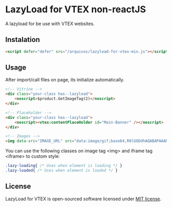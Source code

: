 # LazyLoad for VTEX non-reactJS
A lazyload for be use with VTEX websites.

## Instalation
```html
<script defer="defer" src="/arquivos/lazyload-for-vtex-min.js"></script>
```

## Usage
After import/call files on page, its initialize automatically.  

```html
<!-- Vitrine -->
<div class="your-class has--lazyload">
	<noscript>$product.GetImageTag(2)</noscript>
</div>
```

```html
<!-- Placeholder -->
<div class="your-class has--lazyload">
	<noscript><vtex:contentPlaceHolder id="Main-Banner" /></noscript>
</div>
```

```html
<!-- Images -->
<img data-src="IMAGE_URL" src="data:image/gif;base64,R0lGODdhAQABAPAAAMPDwwAAACwAAAAAAQABAAACAkQBADs=" class="lazy-loading">
```
You can use the following classes on image tag &#60;img&#62; and iframe tag &#60;iframe&#62; to custom style:

```css
.lazy-loading{ /* Uses when element is loading */ }
.lazy-loaded{ /* Uses when element is loaded */ }
```

## License
LazyLoad for VTEX is open-sourced software licensed under [MIT license](https://opensource.org/licenses/MIT).